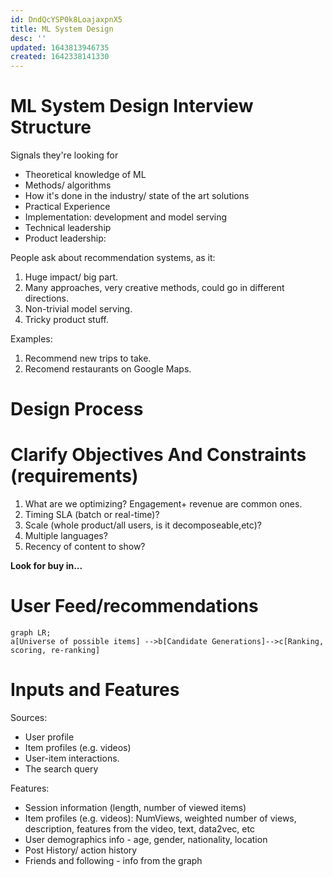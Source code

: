 ```yaml
---
id: DndQcYSP0k8LoajaxpnX5
title: ML System Design
desc: ''
updated: 1643813946735
created: 1642338141330
---
```


# ML System Design Interview Structure

Signals they're looking for
* Theoretical knowledge of ML
* Methods/ algorithms 
* How it's done in the industry/ state of the art solutions
* Practical Experience 
* Implementation: development and model serving 
* Technical leadership
* Product leadership: 

 

 People ask about recommendation systems, as it:
 1. Huge impact/ big part.
 2. Many approaches, very creative methods, could go in different directions.
 3. Non-trivial model serving.
 4. Tricky product stuff.


Examples:
 1. Recommend new trips to take.
 2. Recomend restaurants on Google Maps.

# Design Process

# Clarify Objectives And Constraints (requirements)

1. What are we optimizing?
 Engagement+ revenue are common ones.
2. Timing SLA (batch or real-time)?
3. Scale (whole product/all users, is it decomposeable,etc)?
4. Multiple languages? 
5. Recency of content to show?


__Look for buy in...__

# User Feed/recommendations

```mermaid
graph LR;
a[Universe of possible items] -->b[Candidate Generations]-->c[Ranking, scoring, re-ranking]
```


# Inputs and Features

Sources:
* User profile
* Item profiles (e.g. videos)
 * User-item interactions.
 * The search query

Features:
* Session information (length, number of viewed items)
* Item profiles (e.g. videos): NumViews, weighted number of views, description, features from the video, text, data2vec, etc
* User demographics info - age, gender, nationality, location
* Post History/ action history
* Friends and following -  info from the graph


